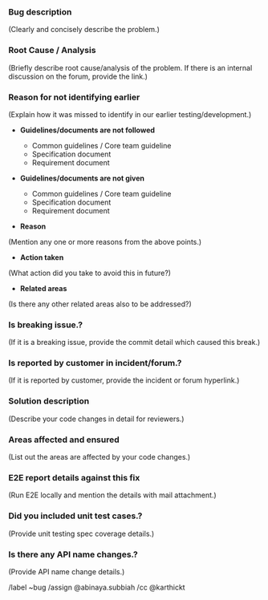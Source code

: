 ### Bug description

(Clearly and concisely describe the problem.)
                
### Root Cause / Analysis

(Briefly describe root cause/analysis of the problem. If there is an internal discussion on the forum, provide the link.)
                
### Reason for not identifying earlier

(Explain how it was missed to identify in our earlier testing/development.)

* **Guidelines/documents are not followed**

    * Common guidelines / Core team guideline
    * Specification document
    * Requirement document

* **Guidelines/documents are not given**

   * Common guidelines / Core team guideline
   * Specification document
   * Requirement document

* **Reason**

(Mention any one or more reasons from the above points.)

* **Action taken**

(What action did you take to avoid this in future?)

* **Related areas**

(Is there any other related areas also to be addressed?)

                
### Is breaking issue.?

(If it is a breaking issue, provide the commit detail which caused this break.)

### Is reported by customer in incident/forum.?

(If it is reported by customer, provide the incident or forum hyperlink.)

### Solution description

(Describe your code changes in detail for reviewers.)

### Areas affected and ensured

(List out the areas are affected by your code changes.)

### E2E report details against this fix

(Run E2E locally and mention the details with mail attachment.)

### Did you included unit test cases.?

(Provide unit testing spec coverage details.)

### Is there any API name changes.?

(Provide API name change details.)

/label ~bug
/assign @abinaya.subbiah
/cc @karthickt
